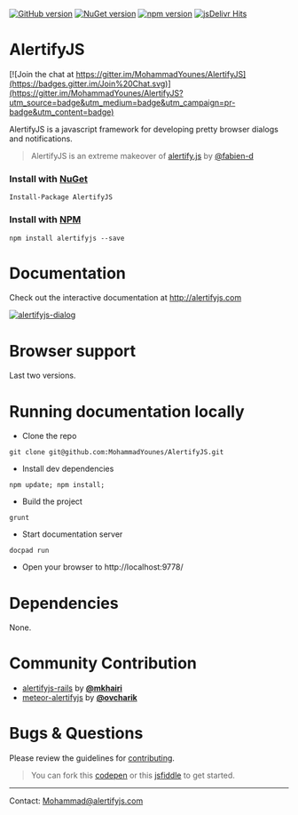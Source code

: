 [![GitHub version](https://badge.fury.io/gh/MohammadYounes%2FAlertifyJS.svg)](http://badge.fury.io/gh/MohammadYounes%2FAlertifyJS)
[![NuGet version](https://badge.fury.io/nu/AlertifyJS.svg)](http://badge.fury.io/nu/AlertifyJS)
[![npm version](https://badge.fury.io/js/alertifyjs.svg)](http://badge.fury.io/js/alertifyjs)
[![jsDelivr Hits](https://data.jsdelivr.com/v1/package/npm/alertifyjs/badge?style=rounded)](https://www.jsdelivr.com/package/npm/alertifyjs)

# AlertifyJS

[![Join the chat at https://gitter.im/MohammadYounes/AlertifyJS](https://badges.gitter.im/Join%20Chat.svg)](https://gitter.im/MohammadYounes/AlertifyJS?utm_source=badge&utm_medium=badge&utm_campaign=pr-badge&utm_content=badge)

AlertifyJS is a javascript framework for developing pretty browser dialogs and notifications.

> AlertifyJS is an extreme makeover of <a href="http://www.github.com/fabien-d/alertify.js">alertify.js</a> by <a href="http://www.github.com/fabien-d">@fabien-d</a>

### Install with [NuGet](https://www.nuget.org/packages/AlertifyJS/)

```
Install-Package AlertifyJS
```

### Install with [NPM](https://www.npmjs.com/package/alertifyjs/)

```
npm install alertifyjs --save
```

# Documentation

Check out the interactive documentation at http://alertifyjs.com

[![alertifyjs-dialog](https://cloud.githubusercontent.com/assets/4712046/4170670/0d50b04c-3535-11e4-87a7-1ce62dd0d77e.png)](http://alertifyjs.com)

# Browser support

Last two versions.

# Running documentation locally

- Clone the repo

```
git clone git@github.com:MohammadYounes/AlertifyJS.git
```

- Install dev dependencies

```
npm update; npm install;
```

- Build the project

```
grunt
```

- Start documentation server

```
docpad run
```

- Open your browser to http://localhost:9778/

# Dependencies

None.

# Community Contribution

- [alertifyjs-rails](https://github.com/mkhairi/alertifyjs-rails) by **[@mkhairi](https://github.com/mkhairi)**
- [meteor-alertifyjs](https://github.com/ovcharik/meteor-alertifyjs/) by **[@ovcharik](https://github.com/ovcharik)**

# Bugs & Questions

Please review the guidelines for [contributing](https://github.com/MohammadYounes/AlertifyJS/blob/master/CONTRIBUTING.md).

> You can fork this [codepen](http://codepen.io/anon/pen/raohK) or this [jsfiddle](http://jsfiddle.net/g2o52zq7/) to get started.

---

Contact: [Mohammad@alertifyjs.com](mailto:Mohammad@alertifyjs.com)
